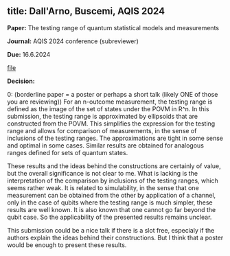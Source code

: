 title: Dall'Arno, Buscemi, AQIS 2024
---

**Paper:** The testing range of quantum statistical models and measurements
 
**Journal:** AQIS 2024 conference (subreviewer)   

**Due:** 16.6.2024

[file](REF_dallarno2024aqis/file.pdf)


**Decision:** 

0: (borderline paper = a poster or perhaps a short talk (likely ONE of those you are reviewing))
For an n-outcome measurement, the testing range is defined as the image of the set of states under the POVM in R^n. In this submission, the testing range is approximated by ellipsoids that are constructed from the POVM. This simplifies the expression for the testing range and allows for comparison of measurements, in the sense of inclusions of the testing ranges. The approximations are tight in some sense and optimal in some cases. Similar results are obtained for analogous ranges defined for sets of quantum states.

These results and the ideas behind the constructions are certainly of value, but the overall significance is not clear to me. What is lacking is the interpretation of the comparison by inclusions of the testing ranges, which seems rather weak. It is related to simulability, in the sense that one measurement can be obtained from the other by application of a channel, only in the case of qubits where the testing range is much simpler, these results are well known. It is also known that one cannot go far beyond the qubit case. So the applicability of the presented results remains unclear.

This submission could be a nice talk if there is a slot free, especialy if the authors explain the ideas behind their constructions. But I think that a poster would be enough to present these results.
